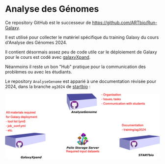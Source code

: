 # Analyse des Génomes

Ce repository GitHub est le successeur de https://github.com/ARTbio/Run-Galaxy.

Il est utilisé pour collecter le matériel spécifique du training Galaxy du cours d'Analyse des Génomes
2024.

Il contient désormais assez peu de code utile car le déploiement de Galaxy pour le
cours est codé avec [galaxyXpand](https://github.com/ARTbio/galaxyXpand/blob/ag2024/scripts/deploy_ag2024.sh).

Néanmoins il reste un bon "Hub" pratique pour la communication des problèmes ou
avec les étudiants.

Le repository `AnalyseGenome` est apparié à une documentation révisée pour 2024,
dans la branche `ag2024` de [startbio](https://artbio.github.io/startbio) :

![](images/AnalyseGenomes_outline.png)